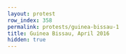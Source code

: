 ```yaml
---
layout: protest
row_index: 358
permalink: protests/guinea-bissau-1
title: Guinea Bissau, April 2016
hidden: true
---
```

